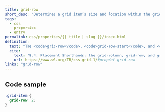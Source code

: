 ```yaml
---
title: grid-row
short_desc: "Determines a grid item’s size and location within the grid ."
tags:
  - css
  - properties
  - entry
permalink: css/properties/{{ title | slug }}/index.html
definition:
  text: "The <code>grid-row</code>, <code>grid-row-start</code>, and <code>grid-row-end</code> properties determine a grid item’s size and location within the grid by contributing a line, a span, or nothing (automatic) to its grid placement."
  cite:
    text: "8.4. Placement Shorthands: the grid-column, grid-row, and grid-area properties"
    url: https://www.w3.org/TR/css-grid-1/#propdef-grid-row
links: "grid-row"
---
```


<h2 class="h3"><span>Code sample</span></h2>

```css
.grid-item {
  grid-row: 2;
}
```
